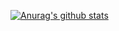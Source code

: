 [![Anurag's github stats](https://github-readme-stats.vercel.app/api?username=ljr0425)](https://github.com/anuraghazra/github-readme-stats)
